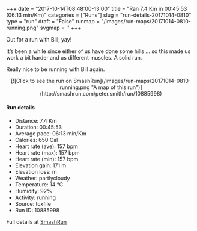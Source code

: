 +++
date = "2017-10-14T08:48:00-13:00"
title = "Ran 7.4 Km in 00:45:53 (06:13 min/Km)"
categories = ["Runs"]
slug = "run-details-20171014-0810"
type = "run"
draft = "False"
runmap = "/images/run-maps/20171014-0810-running.png"
svgmap = '<polyline points="54 2, 55 0, 55 0, 48 1, 43 2, 38 4, 36 6, 32 12, 31 17, 27 24, 28 27, 27 31, 25 36, 22 43, 20 49, 19 52, 17 58, 15 62, 13 72, 11 76, 11 77, 13 78, 35 82, 41 84, 41 84, 41 88, 43 92, 46 96, 50 97, 62 100, 65 100, 63 96, 63 91, 63 82, 63 81, 65 78, 64 75, 65 73, 67 71, 70 67, 76 65, 78 63, 81 63, 86 65, 87 66, 88 67, 88 70, 87 72, 87 75, 86 77, 86 81, 88 84, 88 85, 87 87, 85 89, 82 90, 79 91, 77 91, 74 90, 71 86, 71 85, 71 83, 72 82, 76 81, 78 77, 78 76, 77 73, 78 69, 79 68, 79 64, 82 62, 84 62, 81 58, 75 55, 72 53, 67 48, 66 46, 63 45, 59 45, 58 45, 58 44, 59 42, 59 41, 60 40, 62 37, 65 33, 66 30, 64 27, 60 23, 60 22, 60 20, 61 17, 61 16, 59 14, 50 13">'
+++

Out for a run with Bill; yay!

It’s been a while since either of us have done some hills ... so this made us work a bit harder and us different muscles. A solid run. 

Really nice to be running with Bill again. 

<!--more-->

<center>
[![Click to see the run on SmashRun](/images/run-maps/20171014-0810-running.png "A map of this run")](http://smashrun.com/peter.smith/run/10885998)
</center>

#### Run details

* Distance: 7.4 Km
* Duration: 00:45:53
* Average pace: 06:13 min/Km
* Calories: 650 Cal
* Heart rate (ave): 157 bpm
* Heart rate (max): 157 bpm
* Heart rate (min): 157 bpm
* Elevation gain: 171 m
* Elevation loss:  m
* Weather: partlycloudy
* Temperature: 14 &deg;C
* Humidity: 92%
* Activity: running
* Source: tcxfile
* Run ID: 10885998

Full details at [SmashRun](http://smashrun.com/peter.smith/run/10885998)